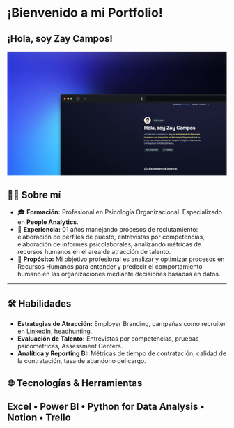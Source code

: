 # ¡Bienvenido a mi Portfolio!

¡Hola, soy **Zay Campos**!
---
[![Portfolio](https://raw.githubusercontent.com/zcampr/portfolio-psy/refs/heads/main/public/portfolio.webp)](https://iridescent-bavarois-0f8a8f.netlify.app/)


## 🙋‍♀️ Sobre mí

- 🎓 **Formación:** Profesional en Psicología Organizacional. Especializado en **People Analytics**.
- 💼 **Experiencia:** 01 años manejando procesos de reclutamiento: elaboración de perfiles de puesto, entrevistas por competencias, elaboración de informes psicolaborales, analizando métricas de recursos humanos en el area de atracción de talento.
- 🚀 **Propósito:** Mi objetivo profesional es analizar y optimizar procesos en Recursos Humanos para entender y predecir el comportamiento humano en las organizaciones mediante decisiones basadas en datos.

---

## 🛠 Habilidades

- **Estrategias de Atracción:** Employer Branding, campañas como recruiter en LinkedIn, headhunting.
- **Evaluación de Talento:** Entrevistas por competencias, pruebas psicométricas, Assessment Centers.  
- **Analítica y Reporting BI:** Métricas de tiempo de contratación, calidad de la contratación, tasa de abandono del cargo.

## 🌐 Tecnologías & Herramientas

Excel • Power BI • Python for Data Analysis • Notion • Trello
---
